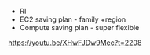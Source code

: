 * RI
* EC2 saving plan - family +region 
* Compute saving plan  - super flexible 

https://youtu.be/XHwFJDw9Mec?t=2208
